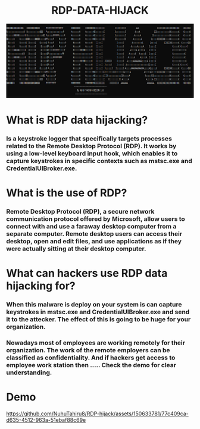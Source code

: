 <h1 align="center">RDP-DATA-HIJACK</h1>

<p align="center">
  <img alt="Webphixh" src="files/img/RDP.png" width="800" height="200" />
  </p>
</p>

# What is RDP data hijacking?

### Is a keystroke logger that specifically targets processes related to the Remote Desktop Protocol (RDP). It works by using a low-level keyboard input hook, which enables it to capture keystrokes in specific contexts such as mstsc.exe and CredentialUIBroker.exe.

# What is the use of RDP?

### Remote Desktop Protocol (RDP), a secure network communication protocol offered by Microsoft, allow users to connect with and use a faraway desktop computer from a separate computer. Remote desktop users can access their desktop, open and edit files, and use applications as if they were actually sitting at their desktop computer. 

# What can hackers use RDP data hijacking for?
### When this malware is deploy on your system is can capture keystrokes in mstsc.exe and CredentialUIBroker.exe and send it to the attecker. The effect of this is going to be huge for your organization. 

### Nowadays most of employees are working remotely for their organization. The work of the remote employers can be classified as confidentiality. And if hackers get access to employee work station then ..... Check the demo for clear understanding.

# Demo

https://github.com/NuhuTahiru8/RDP-hijack/assets/150633781/77c409ca-d635-4512-963a-51ebaf88c69e

